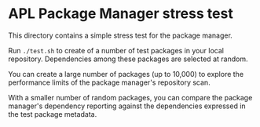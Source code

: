APL Package Manager stress test
===============================

This directory contains a simple stress test for the package manager.

Run `./test.sh` to create of a number of test packages in your local
repository. Dependencies among these packages are selected at random.

You can create a large number of packages (up to 10,000) to explore
the performance limits of the package manager's repository scan.

With a smaller number of random packages, you can compare the package
manager's dependency reporting against the dependencies expressed in
the test package metadata.
